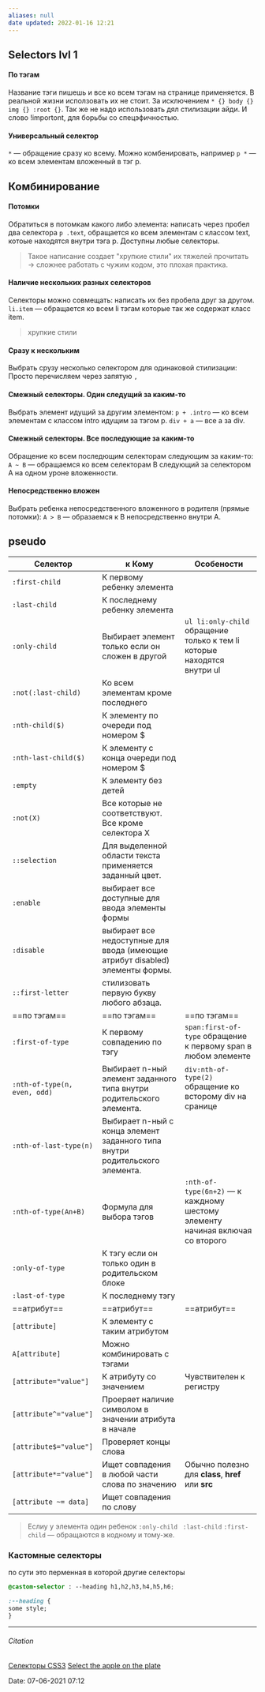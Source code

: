 ```yaml
---
aliases: null
date updated: 2022-01-16 12:21
---
```


## Selectors lvl 1

#### По тэгам

Название тэги пишешь и все ко всем тэгам на странице применяется. В реальной жизни исползовать их не стоит. За исключением `* {} body {} img {} :root {}`. Так же не надо использовать дял стилизации айди. И слово !importont, для борьбы со спецэфичностью.

#### Универсальный селектор

`*` — обращение сразу ко всему. Можно комбенировать, например `p *` — ко всем элементам вложенный в тэг p.

## Комбинирование

#### Потомки

Обратиться в потомкам какого либо элемента: написать через пробел два селектора `p .text`, обращается ко всем элементам с классом text, котоые находятся внутри тэга p. Доступны любые селекторы.

> Такое написание создает "хрупкие стили" их тяжелей прочитать → сложнее работать с чужим кодом, это плохая практика.

#### Наличие нескольких разных селекторов

Селекторы можно совмещать: написать их без пробела друг за другом. `li.item` — обращается ко всем li тэгам которые так же содержат класс item.

> хрупкие стили

#### Сразу к нескольким

Выбрать срузу несколько селектором для одинаковой стилизации: Просто перечисляем через запятую `,`

#### Смежный селекторы. Один следущий за каким-то

Выбрать элемент идущий за другим элементом: `p + .intro`  — ко всем элементам с классом intro идущим за тэгом p. `div + a` — все a за div.

#### Смежный селекторы. Все последующие за каким-то

Обращение ко всем последющим селекторам следующим за каким-то: `A ~ B` — обращаемся ко всем селекторам В следующий за селектором A  на одном уроне вложенности.

#### Непосредственно вложен

Выбрать ребенка непосредственного вложенного в родителя (прямые потомки): `A > B` — образаемся к В непосредственно внутри А.

## pseudo

| Селектор                     | к Кому                                                                        | Особености                                                                    |
| ---------------------------- | ----------------------------------------------------------------------------- | ----------------------------------------------------------------------------- |
| `:first-child`               | К первому ребенку элемента                                                    |                                                                               |
| `:last-child`                | К последнему ребенку элемента                                                 |                                                                               |
| ` :only-child  `             | Выбирает элемент только если он сложен в другой                               | `ul li:only-child` обращение только к тем li которые находятся внутри ul      |
| `:not(:last-child)`          | Ко всем элементам кроме последнего                                            |                                                                               |
| ` :nth-child($)   `          | К элементу по очереди под номером $                                           |                                                                               |
| ` :nth-last-child($)  `      | К элементу с конца очереди под номером $                                      |                                                                               |
| ` :empty  `                  | К элементу без детей                                                          |                                                                               |
| ` :not(X)  `                 | Все которые не соответствуют. Все кроме селектора X                           |                                                                               |
| `::selection`                | Для выделенной области текста применяется заданный цвет.                      |                                                                               |
| `:enable`                    | выбирает все доступные для ввода элементы формы                               |                                                                               |
| `:disable`                   | выбирает все недоступные для ввода (имеющие атрибут disabled) элементы формы. |                                                                               |
| `::first-letter`             | стилизовать первую букву любого абзаца.                                       |                                                                               |
| ==по тэгам==                 | ==по тэгам==                                                                  | ==по тэгам==                                                                  |
| `:first-of-type`             | К первому совпадению по тэгу                                                  | `span:first-of-type` обращение к первому span  в любом элементе               |
| `:nth-of-type(n, even, odd)` | Выбирает n-ный элемент заданного типа внутри родительского элемента.          | `div:nth-of-type(2)` обращение ко всторому div на сранице                     |
| `:nth-of-last-type(n)`       | Выбирает n-ный с конца элемент заданного типа внутри родительского элемента.  |                                                                               |
| `:nth-of-type(An+B)`         | Формула для выбора тэгов                                                      | `:nth-of-type(6n+2)` — к каждному шестому элементу начиная включая со второго |
| `:only-of-type`              | К тэгу если он только один в родительском блоке                               |                                                                               |
| `:last-of-type`              | К последнему тэгу                                                             |                                                                               |
| ==атрибут==                  | ==атрибут==                                                                   | ==атрибут==                                                                   |
| ` [attribute]  `             | К элементу с таким атрибутом                                                  |                                                                               |
| ` A[attribute]  `            | Можно комбинировать с тэгами                                                  |                                                                               |
| `[attribute="value"]`        | К атрибуту со значением                                                       | Чувствителен к регистру                                                       |
| `[attribute^="value"]`       | Проеряет наличие символом в значении атрибута в начале                        |                                                                               |
| `[attribute$="value"]`       | Проверяет концы слова                                                         |                                                                               |
| `[attribute*="value"]`       | Ищет совпадения в любой части слова по значению                               | Обычно полезно для **class**, **href** или **src**                            |
| `[attribute ~= data]`        | Ищет совпадения по слову                                                      |                                                                               |

> Еслиу у элемента один ребенок  ` :only-child  `  `:last-child`  `:first-child`  — обращаются в кодному и тому-же.



### Кастомные селекторы
по сути это перменная в которой другие селекторы

```css
@castom-selector : --heading h1,h2,h3,h4,h5,h6;

:--heading {
some style;
}

```

---

###### Citation

[Селекторы CSS3](https://www.internet-technologies.ru/articles/selektory-css3.html)
[Select the apple on the plate](https://flukeout.github.io/)

Date: 07-06-2021 07:12
